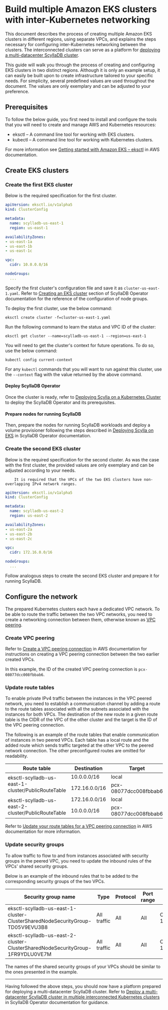 # Build multiple Amazon EKS clusters with inter-Kubernetes networking

This document describes the process of creating multiple Amazon EKS clusters in different regions, using separate VPCs, and explains the steps necessary for configuring inter-Kubernetes networking between the clusters.
The interconnected clusters can serve as a platform for [deploying a multi-datacenter ScyllaDB cluster](multidc.md).

This guide will walk you through the process of creating and configuring EKS clusters in two distinct regions. Although it is only an example setup, it can easily be built upon to create infrastructure tailored to your specific needs.
For simplicity, several predefined values are used throughout the document. The values are only exemplary and can be adjusted to your preference.

## Prerequisites

To follow the below guide, you first need to install and configure the tools that you will need to create and manage AWS and Kubernetes resources:
- eksctl – A command line tool for working with EKS clusters.
- kubectl – A command line tool for working with Kubernetes clusters.

For more information see [Getting started with Amazon EKS – eksctl](https://docs.aws.amazon.com/eks/latest/userguide/getting-started-eksctl.html) in AWS documentation.

## Create EKS clusters

### Create the first EKS cluster

Below is the required specification for the first cluster.

```yaml
apiVersion: eksctl.io/v1alpha5
kind: ClusterConfig

metadata:
  name: scylladb-us-east-1
  region: us-east-1

availabilityZones:
- us-east-1a
- us-east-1b
- us-east-1c

vpc:
  cidr: 10.0.0.0/16

nodeGroups:
  ...
```

Specify the first cluster's configuration file and save it as `cluster-us-east-1.yaml`.
Refer to [Creating an EKS cluster](../eks.html#creating-an-eks-cluster) section of ScyllaDB Operator documentation for the reference of the configuration of node groups.

To deploy the first cluster, use the below command:
```shell
eksctl create cluster -f=cluster-us-east-1.yaml
```

Run the following command to learn the status and VPC ID of the cluster:
```shell
eksctl get cluster --name=scylladb-us-east-1 --region=us-east-1
```

You will need to get the cluster's context for future operations. To do so, use the below command:
```shell
kubectl config current-context
```

For any `kubectl` commands that you will want to run against this cluster, use the `--context` flag with the value returned by the above command.

#### Deploy ScyllaDB Operator

Once the cluster is ready, refer to [Deploying Scylla on a Kubernetes Cluster](../generic.md) to deploy the ScyllaDB Operator and its prerequisites.

#### Prepare nodes for running ScyllaDB

Then, prepare the nodes for running ScyllaDB workloads and deploy a volume provisioner following the steps described in [Deploying Scylla on EKS](../eks.html#prerequisites) in ScyllaDB Operator documentation.

### Create the second EKS cluster

Below is the required specification for the second cluster. As was the case with the first cluster, the provided values are only exemplary and can be adjusted according to your needs.

``` caution::
    It is required that the VPCs of the two EKS clusters have non-overlapping IPv4 network ranges.
```

```yaml
apiVersion: eksctl.io/v1alpha5
kind: ClusterConfig

metadata:
  name: scylladb-us-east-2
  region: us-east-2

availabilityZones:
- us-east-2a
- us-east-2b
- us-east-2c

vpc:
  cidr: 172.16.0.0/16

nodeGroups:
  ...
```

Follow analogous steps to create the second EKS cluster and prepare it for running ScyllaDB.

## Configure the network

The prepared Kubernetes clusters each have a dedicated VPC network.
To be able to route the traffic between the two VPC networks, you need to create a networking connection between them, otherwise known as [VPC peering](https://docs.aws.amazon.com/vpc/latest/peering/what-is-vpc-peering.html).

### Create VPC peering

Refer to [Create a VPC peering connection](https://docs.aws.amazon.com/vpc/latest/peering/create-vpc-peering-connection.html#create-vpc-peering-connection-local) in AWS documentation for instructions on creating a VPC peering connection between the two earlier created VPCs.

In this example, the ID of the created VPC peering connection is `pcx-08077dcc008fbbab6`.

### Update route tables

To enable private IPv4 traffic between the instances in the VPC peered network, you need to establish a communication channel by adding a route to the route tables associated with all the subnets associated with the instances for both VPCs.
The destination of the new route in a given route table is the CIDR of the VPC of the other cluster and the target is the ID of the VPC peering connection.

The following is an example of the route tables that enable communication of instances in two peered VPCs. Each table has a local route and the added route which sends traffic targeted at the other VPC to the peered network connection. The other preconfigured routes are omitted for readability.

<table>
<thead>
  <tr>
    <th>Route table</th>
    <th>Destination</th>
    <th>Target</th>
  </tr>
</thead>
<tbody>
  <tr>
    <td rowspan="2">eksctl-scylladb-us-east-1-cluster/PublicRouteTable</td>
    <td>10.0.0.0/16</td>
    <td>local</td>
  </tr>
  <tr>
    <td>172.16.0.0/16</td>
    <td>pcx-08077dcc008fbbab6</td>
  </tr>
  <tr>
    <td rowspan="2">eksctl-scylladb-us-east-2-cluster/PublicRouteTable</td>
    <td>172.16.0.0/16</td>
    <td>local</td>
  </tr>
  <tr>
    <td>10.0.0.0/16</td>
    <td>pcx-08077dcc008fbbab6</td>
  </tr>
</tbody>
</table>


Refer to [Update your route tables for a VPC peering connection](https://docs.aws.amazon.com/vpc/latest/peering/vpc-peering-routing.html) in AWS documentation for more information.

### Update security groups

To allow traffic to flow to and from instances associated with security groups in the peered VPC, you need to update the inbound rules of the VPCs' shared security groups.

Below is an example of the inbound rules that to be added to the corresponding security groups of the two VPCs.

| Security group name                                                            | Type        | Protocol | Port range | Source               |
|--------------------------------------------------------------------------------|-------------|----------|------------|----------------------|
| eksctl-scylladb-us-east-1-cluster-ClusterSharedNodeSecurityGroup-TD05V9EVU3B8  | All traffic | All      | All        | Custom 172.16.0.0/16 |
| eksctl-scylladb-us-east-2-cluster-ClusterSharedNodeSecurityGroup-1FR9YDLU0VE7M | All traffic | All      | All        | Custom 10.0.0.0/16   |

The names of the shared security groups of your VPCs should be similar to the ones presented in the example.

---

Having followed the above steps, you should now have a platform prepared for deploying a multi-datacenter ScyllaDB cluster.
Refer to [Deploy a multi-datacenter ScyllaDB cluster in multiple interconnected Kubernetes clusters](multidc.md) in ScyllaDB Operator documentation for guidance.
